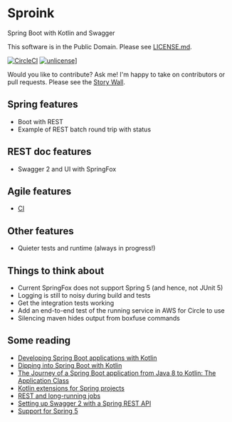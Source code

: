# Sproink

Spring Boot with Kotlin and Swagger

This software is in the Public Domain.  Please see [LICENSE.md](LICENSE.md).

[![CircleCI](https://img.shields.io/circleci/project/github/binkley/sproingk-swagger.svg)](https://circleci.com/gh/binkley/sproingk-swagger) [![unlicense](https://img.shields.io/badge/un-license-green.svg?style=flat)](http://unlicense.org)]

Would you like to contribute?  Ask me!  I'm happy to take on contributors or
pull requests.  Please see the [Story
Wall](https://github.com/binkley/sproingk-swagger/projects/2).

## Spring features

* Boot with REST
* Example of REST batch round trip with status

## REST doc features

* Swagger 2 and UI with SpringFox

## Agile features

* [CI](https://circleci.com/gh/binkley/sproingk-swagger)

## Other features

* Quieter tests and runtime (always in progress!)

## Things to think about

* Current SpringFox does not support Spring 5 (and hence, not JUnit 5)
* Logging is still to noisy during build and tests
* Get the integration tests working
* Add an end-to-end test of the running service in AWS for Circle to use
* Silencing maven hides output from boxfuse commands

## Some reading

* [Developing Spring Boot applications with Kotlin](https://spring.io/blog/2016/02/15/developing-spring-boot-applications-with-kotlin)
* [Dipping into Spring Boot with Kotlin](https://medium.com/@mchlstckl/dipping-into-spring-boot-with-kotlin-31881edd13c2#.h26gsle9y)
* [The Journey of a Spring Boot application from Java 8 to Kotlin: The Application Class](http://engineering.pivotal.io/post/spring-boot-application-with-kotlin/)
* [Kotlin extensions for Spring projects](https://github.com/sdeleuze/spring-kotlin)
* [REST and long-running jobs](http://farazdagi.com/blog/2014/rest-long-running-jobs/)
* [Setting up Swagger 2 with a Spring REST API](http://www.baeldung.com/swagger-2-documentation-for-spring-rest-api)
* [Support for Spring 5](https://github.com/springfox/springfox/issues/1644)
